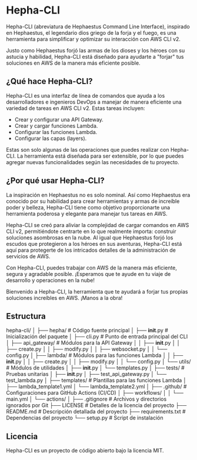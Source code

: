 # Hepha-CLI

Hepha-CLI (abreviatura de Hephaestus Command Line Interface), inspirado en Hephaestus, el legendario dios griego de la forja y el fuego, es una herramienta para simplificar y optimizar su interacción con AWS CLI v2. 

Justo como Hephaestus forjó las armas de los dioses y los héroes con su astucia y habilidad, Hepha-CLI está diseñado para ayudarte a "forjar" tus soluciones en AWS de la manera más eficiente posible.

## ¿Qué hace Hepha-CLI?

Hepha-CLI es una interfaz de línea de comandos que ayuda a los desarrolladores e ingenieros DevOps a manejar de manera eficiente una variedad de tareas en AWS CLI v2. Estas tareas incluyen:

- Crear y configurar una API Gateway.
- Crear y cargar funciones Lambda.
- Configurar las funciones Lambda.
- Configurar las capas (layers).

Estas son solo algunas de las operaciones que puedes realizar con Hepha-CLI. La herramienta está diseñada para ser extensible, por lo que puedes agregar nuevas funcionalidades según las necesidades de tu proyecto.

## ¿Por qué usar Hepha-CLI?

La inspiración en Hephaestus no es solo nominal. Así como Hephaestus era conocido por su habilidad para crear herramientas y armas de increíble poder y belleza, Hepha-CLI tiene como objetivo proporcionarte una herramienta poderosa y elegante para manejar tus tareas en AWS.

Hepha-CLI se creó para aliviar la complejidad de cargar comandos en AWS CLI v2, permitiéndote centrarte en lo que realmente importa: construir soluciones asombrosas en la nube. Al igual que Hephaestus forjó los escudos que protegieron a los héroes en sus aventuras, Hepha-CLI está aquí para protegerte de los intricados detalles de la administración de servicios de AWS.

Con Hepha-CLI, puedes trabajar con AWS de la manera más eficiente, segura y agradable posible. ¡Esperamos que te ayude en tu viaje de desarrollo y operaciones en la nube!

Bienvenido a Hepha-CLI, la herramienta que te ayudará a forjar tus propias soluciones increíbles en AWS. ¡Manos a la obra!

## Estructura
hepha-cli/
│
├── hepha/                 # Código fuente principal
│   ├── __init__.py        # Inicialización del paquete
│   ├── cli.py             # Punto de entrada principal del CLI
│   ├── api_gateway/       # Módulos para la API Gateway
│   │   ├── __init__.py
│   │   ├── create.py
│   │   ├── modify.py
│   │   ├── websocket.py
│   │   └── config.py
│   ├── lambda/            # Módulos para las funciones Lambda
│   │   ├── __init__.py
│   │   ├── create.py
│   │   ├── modify.py
│   │   └── config.py
│   └── utils/             # Módulos de utilidades
│       ├── __init__.py
│       └── templates.py
│
├── tests/                 # Pruebas unitarias
│   ├── __init__.py
│   ├── test_api_gateway.py
│   └── test_lambda.py
│
├── templates/             # Plantillas para las funciones Lambda
│   ├── lambda_template1.yml
│   └── lambda_template2.yml
│
├── .github/               # Configuraciones para GitHub Actions (CI/CD)
│   ├── workflows/
│   │   └── main.yml
│   └── actions/
│
├── .gitignore             # Archivos y directorios ignorados por Git
├── LICENSE                # Detalles de la licencia del proyecto
├── README.md              # Descripción detallada del proyecto
├── requirements.txt       # Dependencias del proyecto
└── setup.py               # Script de instalación


## Licencia

Hepha-CLI es un proyecto de código abierto bajo la licencia MIT.

